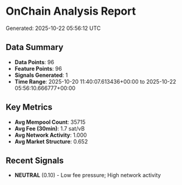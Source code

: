 # OnChain Analysis Report
Generated: 2025-10-22 05:56:12 UTC

## Data Summary
- **Data Points**: 96
- **Feature Points**: 96
- **Signals Generated**: 1
- **Time Range**: 2025-10-20 11:40:07.613436+00:00 to 2025-10-22 05:56:10.666777+00:00

## Key Metrics
- **Avg Mempool Count**: 35715
- **Avg Fee (30min)**: 1.7 sat/vB
- **Avg Network Activity**: 1.000
- **Avg Market Structure**: 0.652

## Recent Signals
- **NEUTRAL** (0.10) - Low fee pressure; High network activity
